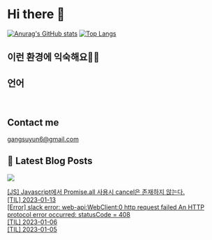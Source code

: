 # Hi there 👋

[![Anurag's GitHub stats](https://github-readme-stats.vercel.app/api?username=rkdden)](https://github.com/anuraghazra/github-readme-stats)
[![Top Langs](https://github-readme-stats.vercel.app/api/top-langs/?username=rkdden&layout=compact&hide=r,jupyter%20notebook,c%23&exclude_repo=roharui.github.io)](https://github.com/anuraghazra/github-readme-stats)

## 이런 환경에 익숙해요✍🏼

## 언어

<p>
  <img alt="" src= "https://img.shields.io/badge/JavaScript-F7DF1E?style=flat-square&logo=JavaScript&logoColor=white"/> 
  <img alt="" src= "https://img.shields.io/badge/TypeScript-black?logo=typescript&logoColor=blue"/>
</p>

## Contact me

gangsuyun6@gmail.com

## 📕 Latest Blog Posts
<p>
    <a href="https://systorage.tistory.com/"><img src="https://img.shields.io/badge/Blog-FF5722?style=flat-square&logo=Blogger&logoColor=white"/></a><br>
</p>

<a href=https://systorage.tistory.com/entry/JS-Javascript%EC%97%90%EC%84%9C-Promiseall-%EC%82%AC%EC%9A%A9%EC%8B%9C-cancel%EC%9D%80-%EC%A1%B4%EC%9E%AC%ED%95%98%EC%A7%80-%EC%95%8A%EB%8A%94%EB%8B%A4>[JS] Javascript에서 Promise.all 사용시 cancel은 존재하지 않는다.</a></br><a href=https://systorage.tistory.com/entry/TIL-2023-01-13>[TIL] 2023-01-13</a></br><a href=https://systorage.tistory.com/entry/Error-slack-error-web-apiWebClient0-http-request-failed-An-HTTP-protocol-error-occurred-statusCode-408>[Error] slack error: web-api:WebClient:0 http request failed An HTTP protocol error occurred: statusCode = 408</a></br><a href=https://systorage.tistory.com/entry/TIL-2023-01-06>[TIL] 2023-01-06</a></br><a href=https://systorage.tistory.com/entry/TIL-2023-01-05>[TIL] 2023-01-05</a></br>